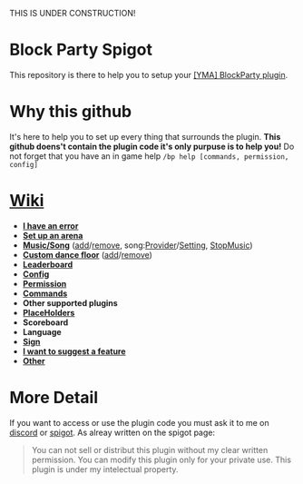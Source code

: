 THIS IS UNDER CONSTRUCTION!

# Block Party Spigot
This repository is there to help you to setup your [[YMA] BlockParty plugin](https://www.spigotmc.org/resources/yma-block-party-with-music-1-13-1-19.98473/).

# Why this github
It's here to help you to set up every thing that surrounds the plugin. **This github doens't contain the plugin code it's only purpuse is to help you!**
Do not forget that you have an in game help `/bp help [commands, permission, config]`

# [Wiki](https://github.com/Joschma/-YMA-BlockParty/wiki)
* [**I have an error**](https://github.com/Joschma/-YMA-BlockParty/wiki/Contact)
* [**Set up an arena**](https://github.com/Joschma/-YMA-BlockParty/wiki/Set-up-an-arena/)
* [**Music/Song**](https://github.com/Joschma/-YMA-BlockParty/wiki/Music-Song) ([add](https://github.com/Joschma/-YMA-BlockParty/wiki/Music-Song#add-music)/[remove](https://github.com/Joschma/-YMA-BlockParty/wiki/Music-Song#remove-music), song:[Provider](https://github.com/Joschma/-YMA-BlockParty/wiki/Music-Song#song-provider)/[Setting](https://github.com/Joschma/-YMA-BlockParty/wiki/Music-Song#song-setting), [StopMusic](https://github.com/Joschma/-YMA-BlockParty/wiki/Music-Song#stop-music))
* [**Custom dance floor**](https://github.com/Joschma/-YMA-BlockParty/wiki/Custom-dance-floor) ([add](https://github.com/Joschma/-YMA-BlockParty/wiki/Custom-dance-floor#add-custom-dance-floor)/[remove](https://github.com/Joschma/-YMA-BlockParty/wiki/Custom-dance-floor#remove-custom-dance-floor))
* [**Leaderboard**](https://github.com/Joschma/-YMA-BlockParty/wiki/Leaderboard)
* [**Config**](https://github.com/Joschma/-YMA-BlockParty/wiki/Config)
* [**Permission**](https://github.com/Joschma/-YMA-BlockParty/wiki/Permission)
* [**Commands**](https://github.com/Joschma/-YMA-BlockParty/wiki/Command)
* **Other supported plugins**
* [**PlaceHolders**](https://github.com/Joschma/-YMA-BlockParty/wiki/PlaceHolders)
* **Scoreboard**
* **Language**
* [**Sign**](https://github.com/Joschma/-YMA-BlockParty/wiki/Signs)
* [**I want to suggest a feature**](https://github.com/Joschma/-YMA-BlockParty/wiki/Contact)
* [**Other**](https://github.com/Joschma/-YMA-BlockParty/wiki/Contact)

# More Detail
If you want to access or use the plugin code you must ask it to me on [discord](https://discord.com/invite/wKsFBZspCw) or [spigot](https://www.spigotmc.org/members/joschma.956334/). As alreay written on the spigot page:
> You can not sell or distribut this plugin without my clear written permission. You can modify this plugin only for your private use. This plugin is under my intelectual property.

